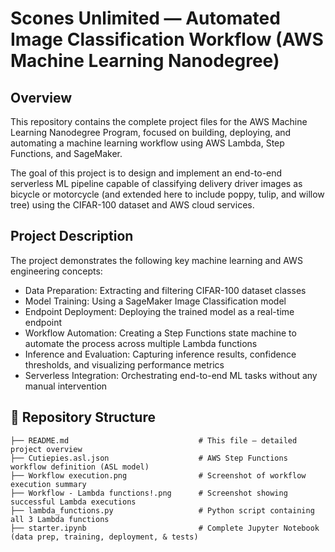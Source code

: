 # Scones Unlimited — Automated Image Classification Workflow (AWS Machine Learning Nanodegree)

## Overview

This repository contains the complete project files for the AWS Machine Learning Nanodegree Program, focused on building, deploying, and automating a machine learning workflow using AWS Lambda, Step Functions, and SageMaker.

The goal of this project is to design and implement an end-to-end serverless ML pipeline capable of classifying delivery driver images as bicycle or motorcycle (and extended here to include poppy, tulip, and willow tree) using the CIFAR-100 dataset and AWS cloud services.

## Project Description

The project demonstrates the following key machine learning and AWS engineering concepts:

- Data Preparation: Extracting and filtering CIFAR-100 dataset classes
- Model Training: Using a SageMaker Image Classification model
- Endpoint Deployment: Deploying the trained model as a real-time endpoint
- Workflow Automation: Creating a Step Functions state machine to automate the process across multiple Lambda functions
- Inference and Evaluation: Capturing inference results, confidence thresholds, and visualizing performance metrics
- Serverless Integration: Orchestrating end-to-end ML tasks without any manual intervention

## 📁 Repository Structure

```
├── README.md                             # This file — detailed project overview
├── Cutiepies.asl.json                    # AWS Step Functions workflow definition (ASL model)
├── Workflow execution.png                # Screenshot of workflow execution summary
├── Workflow - Lambda functions!.png      # Screenshot showing successful Lambda executions
├── lambda_functions.py                   # Python script containing all 3 Lambda functions
├── starter.ipynb                         # Complete Jupyter Notebook (data prep, training, deployment, & tests)
```

